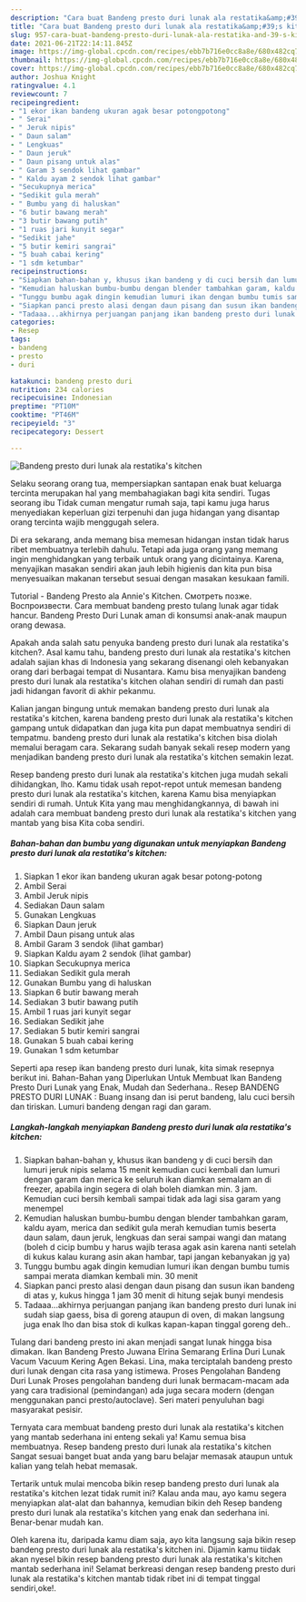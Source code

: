```yaml
---
description: "Cara buat Bandeng presto duri lunak ala restatika&amp;#39;s kitchen yang enak dan Mudah Dibuat"
title: "Cara buat Bandeng presto duri lunak ala restatika&amp;#39;s kitchen yang enak dan Mudah Dibuat"
slug: 957-cara-buat-bandeng-presto-duri-lunak-ala-restatika-and-39-s-kitchen-yang-enak-dan-mudah-dibuat
date: 2021-06-21T22:14:11.845Z
image: https://img-global.cpcdn.com/recipes/ebb7b716e0cc8a8e/680x482cq70/bandeng-presto-duri-lunak-ala-restatikas-kitchen-foto-resep-utama.jpg
thumbnail: https://img-global.cpcdn.com/recipes/ebb7b716e0cc8a8e/680x482cq70/bandeng-presto-duri-lunak-ala-restatikas-kitchen-foto-resep-utama.jpg
cover: https://img-global.cpcdn.com/recipes/ebb7b716e0cc8a8e/680x482cq70/bandeng-presto-duri-lunak-ala-restatikas-kitchen-foto-resep-utama.jpg
author: Joshua Knight
ratingvalue: 4.1
reviewcount: 7
recipeingredient:
- "1 ekor ikan bandeng ukuran agak besar potongpotong"
- " Serai"
- " Jeruk nipis"
- " Daun salam"
- " Lengkuas"
- " Daun jeruk"
- " Daun pisang untuk alas"
- " Garam 3 sendok lihat gambar"
- " Kaldu ayam 2 sendok lihat gambar"
- "Secukupnya merica"
- "Sedikit gula merah"
- " Bumbu yang di haluskan"
- "6 butir bawang merah"
- "3 butir bawang putih"
- "1 ruas jari kunyit segar"
- "Sedikit jahe"
- "5 butir kemiri sangrai"
- "5 buah cabai kering"
- "1 sdm ketumbar"
recipeinstructions:
- "Siapkan bahan-bahan y, khusus ikan bandeng y di cuci bersih dan lumuri jeruk nipis selama 15 menit kemudian cuci kembali dan lumuri dengan garam dan merica ke seluruh ikan diamkan semalam an di freezer, apabila ingin segera di olah boleh diamkan min. 3 jam. Kemudian cuci bersih kembali sampai tidak ada lagi sisa garam yang menempel"
- "Kemudian haluskan bumbu-bumbu dengan blender tambahkan garam, kaldu ayam, merica dan sedikit gula merah kemudian tumis beserta daun salam, daun jeruk, lengkuas dan serai sampai wangi dan matang (boleh d cicip bumbu y harus wajib terasa agak asin karena nanti setelah di kukus kalau kurang asin akan hambar, tapi jangan kebanyakan jg ya)"
- "Tunggu bumbu agak dingin kemudian lumuri ikan dengan bumbu tumis sampai merata diamkan kembali min. 30 menit"
- "Siapkan panci presto alasi dengan daun pisang dan susun ikan bandeng di atas y, kukus hingga 1 jam 30 menit di hitung sejak bunyi mendesis"
- "Tadaaa...akhirnya perjuangan panjang ikan bandeng presto duri lunak ini sudah siap gaess, bisa di goreng ataupun di oven, di makan langsung juga enak lho dan bisa stok di kulkas kapan-kapan tinggal goreng deh.."
categories:
- Resep
tags:
- bandeng
- presto
- duri

katakunci: bandeng presto duri 
nutrition: 234 calories
recipecuisine: Indonesian
preptime: "PT10M"
cooktime: "PT46M"
recipeyield: "3"
recipecategory: Dessert

---
```



![Bandeng presto duri lunak ala restatika&#39;s kitchen](https://img-global.cpcdn.com/recipes/ebb7b716e0cc8a8e/680x482cq70/bandeng-presto-duri-lunak-ala-restatikas-kitchen-foto-resep-utama.jpg)

Selaku seorang orang tua, mempersiapkan santapan enak buat keluarga tercinta merupakan hal yang membahagiakan bagi kita sendiri. Tugas seorang ibu Tidak cuman mengatur rumah saja, tapi kamu juga harus menyediakan keperluan gizi terpenuhi dan juga hidangan yang disantap orang tercinta wajib menggugah selera.

Di era  sekarang, anda memang bisa memesan hidangan instan tidak harus ribet membuatnya terlebih dahulu. Tetapi ada juga orang yang memang ingin menghidangkan yang terbaik untuk orang yang dicintainya. Karena, menyajikan masakan sendiri akan jauh lebih higienis dan kita pun bisa menyesuaikan makanan tersebut sesuai dengan masakan kesukaan famili. 

Tutorial - Bandeng Presto ala Annie&#39;s Kitchen. Смотреть позже. Воспроизвести. Cara membuat bandeng presto tulang lunak agar tidak hancur. Bandeng Presto Duri Lunak aman di konsumsi anak-anak maupun orang dewasa.

Apakah anda salah satu penyuka bandeng presto duri lunak ala restatika&#39;s kitchen?. Asal kamu tahu, bandeng presto duri lunak ala restatika&#39;s kitchen adalah sajian khas di Indonesia yang sekarang disenangi oleh kebanyakan orang dari berbagai tempat di Nusantara. Kamu bisa menyajikan bandeng presto duri lunak ala restatika&#39;s kitchen olahan sendiri di rumah dan pasti jadi hidangan favorit di akhir pekanmu.

Kalian jangan bingung untuk memakan bandeng presto duri lunak ala restatika&#39;s kitchen, karena bandeng presto duri lunak ala restatika&#39;s kitchen gampang untuk didapatkan dan juga kita pun dapat membuatnya sendiri di tempatmu. bandeng presto duri lunak ala restatika&#39;s kitchen bisa diolah memalui beragam cara. Sekarang sudah banyak sekali resep modern yang menjadikan bandeng presto duri lunak ala restatika&#39;s kitchen semakin lezat.

Resep bandeng presto duri lunak ala restatika&#39;s kitchen juga mudah sekali dihidangkan, lho. Kamu tidak usah repot-repot untuk memesan bandeng presto duri lunak ala restatika&#39;s kitchen, karena Kamu bisa menyiapkan sendiri di rumah. Untuk Kita yang mau menghidangkannya, di bawah ini adalah cara membuat bandeng presto duri lunak ala restatika&#39;s kitchen yang mantab yang bisa Kita coba sendiri.

<!--inarticleads1-->

##### Bahan-bahan dan bumbu yang digunakan untuk menyiapkan Bandeng presto duri lunak ala restatika&#39;s kitchen:

1. Siapkan 1 ekor ikan bandeng ukuran agak besar potong-potong
1. Ambil  Serai
1. Ambil  Jeruk nipis
1. Sediakan  Daun salam
1. Gunakan  Lengkuas
1. Siapkan  Daun jeruk
1. Ambil  Daun pisang untuk alas
1. Ambil  Garam 3 sendok (lihat gambar)
1. Siapkan  Kaldu ayam 2 sendok (lihat gambar)
1. Siapkan Secukupnya merica
1. Sediakan Sedikit gula merah
1. Gunakan  Bumbu yang di haluskan
1. Siapkan 6 butir bawang merah
1. Sediakan 3 butir bawang putih
1. Ambil 1 ruas jari kunyit segar
1. Sediakan Sedikit jahe
1. Sediakan 5 butir kemiri sangrai
1. Gunakan 5 buah cabai kering
1. Gunakan 1 sdm ketumbar


Seperti apa resep ikan bandeng presto duri lunak, kita simak resepnya berikut ini. Bahan-Bahan yang Diperlukan Untuk Membuat Ikan Bandeng Presto Duri Lunak yang Enak, Mudah dan Sederhana.. Resep BANDENG PRESTO DURI LUNAK : Buang insang dan isi perut bandeng, lalu cuci bersih dan tiriskan. Lumuri bandeng dengan ragi dan garam. 

<!--inarticleads2-->

##### Langkah-langkah menyiapkan Bandeng presto duri lunak ala restatika&#39;s kitchen:

1. Siapkan bahan-bahan y, khusus ikan bandeng y di cuci bersih dan lumuri jeruk nipis selama 15 menit kemudian cuci kembali dan lumuri dengan garam dan merica ke seluruh ikan diamkan semalam an di freezer, apabila ingin segera di olah boleh diamkan min. 3 jam. Kemudian cuci bersih kembali sampai tidak ada lagi sisa garam yang menempel
1. Kemudian haluskan bumbu-bumbu dengan blender tambahkan garam, kaldu ayam, merica dan sedikit gula merah kemudian tumis beserta daun salam, daun jeruk, lengkuas dan serai sampai wangi dan matang (boleh d cicip bumbu y harus wajib terasa agak asin karena nanti setelah di kukus kalau kurang asin akan hambar, tapi jangan kebanyakan jg ya)
1. Tunggu bumbu agak dingin kemudian lumuri ikan dengan bumbu tumis sampai merata diamkan kembali min. 30 menit
1. Siapkan panci presto alasi dengan daun pisang dan susun ikan bandeng di atas y, kukus hingga 1 jam 30 menit di hitung sejak bunyi mendesis
1. Tadaaa...akhirnya perjuangan panjang ikan bandeng presto duri lunak ini sudah siap gaess, bisa di goreng ataupun di oven, di makan langsung juga enak lho dan bisa stok di kulkas kapan-kapan tinggal goreng deh..


Tulang dari bandeng presto ini akan menjadi sangat lunak hingga bisa dimakan. Ikan Bandeng Presto Juwana Elrina Semarang Erlina Duri Lunak Vacum Vacuum Kering Agen Bekasi. Lina, maka terciptalah bandeng presto duri lunak dengan cita rasa yang istimewa. Proses Pengolahan Bandeng Duri Lunak Proses pengolahan bandeng duri lunak bermacam-macam ada yang cara tradisional (pemindangan) ada juga secara modern (dengan menggunakan panci presto/autoclave). Seri materi penyuluhan bagi masyarakat pesisir. 

Ternyata cara membuat bandeng presto duri lunak ala restatika&#39;s kitchen yang mantab sederhana ini enteng sekali ya! Kamu semua bisa membuatnya. Resep bandeng presto duri lunak ala restatika&#39;s kitchen Sangat sesuai banget buat anda yang baru belajar memasak ataupun untuk kalian yang telah hebat memasak.

Tertarik untuk mulai mencoba bikin resep bandeng presto duri lunak ala restatika&#39;s kitchen lezat tidak rumit ini? Kalau anda mau, ayo kamu segera menyiapkan alat-alat dan bahannya, kemudian bikin deh Resep bandeng presto duri lunak ala restatika&#39;s kitchen yang enak dan sederhana ini. Benar-benar mudah kan. 

Oleh karena itu, daripada kamu diam saja, ayo kita langsung saja bikin resep bandeng presto duri lunak ala restatika&#39;s kitchen ini. Dijamin kamu tiidak akan nyesel bikin resep bandeng presto duri lunak ala restatika&#39;s kitchen mantab sederhana ini! Selamat berkreasi dengan resep bandeng presto duri lunak ala restatika&#39;s kitchen mantab tidak ribet ini di tempat tinggal sendiri,oke!.

